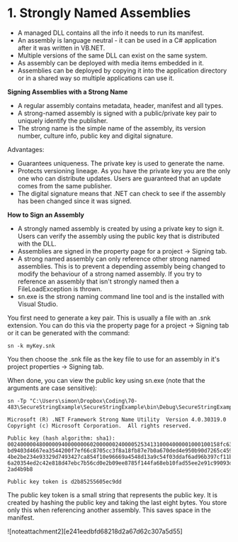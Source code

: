 # 1\. Strongly Named Assemblies

  * A managed DLL contains all the info it needs to run its manifest.
  * An assembly is language neutral - it can be used in a C# application after it was written in VB.NET.
  * Multiple versions of the same DLL can exist on the same system.
  * As assembly can be deployed with media items embedded in it.
  * Assemblies can be deployed by copying it into the application directory or in a shared way so multiple applications can use it.

 **Signing Assemblies with a Strong Name**

  * A regular assembly contains metadata, header, manifest and all types.
  * A strong-named assembly is signed with a public/private key pair to uniquely identify the publisher.
  * The strong name is the simple name of the assembly, its version number, culture info, public key and digital signature.

Advantages:

  * Guarantees uniqueness. The private key is used to generate the name.
  * Protects versioning lineage. As you have the private key you are the only one who can distribute updates. Users are guaranteed that an update comes from the same publisher.
  * The digital signature means that .NET can check to see if the assembly has been changed since it was signed. 

 **How to Sign an Assembly**

  * A strongly named assembly is created by using a private key to sign it. Users can verify the assembly using the public key that is distributed with the DLL.
  * Assemblies are signed in the property page for a project -> Signing tab.
  * A strong named assembly can only reference other strong named assemblies. This is to prevent a depending assembly being changed to modify the behaviour of a strong named assembly. If you try to reference an assembly that isn't strongly named then a FileLoadException is thrown.
  * sn.exe is the strong naming command line tool and is the installed with Visual Studio.

 
You first need to generate a key pair. This is usually a file with an .snk
extension. You can do this via the property page for a project -> Signing tab
or it can be generated with the command:

    sn -k myKey.snk
  
  

You then choose the .snk file as the key file to use for an assembly in it's
project properties -> Signing tab.

When done, you can view the public key using sn.exe (note that the arguments
are case sensitive):

    sn -Tp "C:\Users\simon\Dropbox\Coding\70-483\SecureStringExample\SecureStringExample\bin\Debug\SecureStringExample.exe"
    
    Microsoft (R) .NET Framework Strong Name Utility  Version 4.0.30319.0
    Copyright (c) Microsoft Corporation.  All rights reserved.
    
    Public key (hash algorithm: sha1):
    0024000004800000940000000602000000240000525341310004000001000100158fc637592973
    bd9403d4667ea3544200f7ef66c8705cc3f8a18fb87e7b0a670ded4e950b90d7265c45986f7824
    4be2be234e93329d7493427ca854f10e96669a4548d13a9c54f03ddaf6ad96b397cf11b6d5025e
    6a20354ed2c42e818d47ebc7b56cd0e2b09ee8785f144fa68eb10fad55ee2e91c99093db3d2271
    2ad4b9b8
    
    Public key token is d2b85255605ec9dd

The public key token is a small string that represents the public key. It is
created by hashing the public key and taking the last eight bytes. You store
only this when referencing another assembly. This saves space in the manifest.

![noteattachment2][e241eedbfd68218d2a67d62c307a5d55]  
<!--stackedit_data:
eyJoaXN0b3J5IjpbLTMyMjI3Njg2NywtNDUxMzEwNTAyXX0=
-->